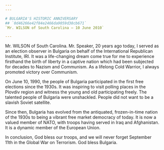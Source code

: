 ```yaml
---
---

# BULGARIA'S HISTORIC ANNIVERSARY
## `0d46266e42f84e2466da9059d38cb671`
`Mr. WILSON of South Carolina — 10 June 2010`

---
```



Mr. WILSON of South Carolina. Mr. Speaker, 20 years ago today, I 
served as an election observer in Bulgaria on behalf of the 
International Republican Institute, IRI. It was a life-changing dream 
come true for me to experience firsthand the birth of liberty in a 
captive nation which had been subjected for decades to Nazism and 
Communism. As a lifelong Cold Warrior, I always promoted victory over 
Communism.

On June 10, 1990, the people of Bulgaria participated in the first 
free elections since the 1930s. It was inspiring to visit polling 
places in the Plovdiv region and witness the young and old 
participating freely. The talented people of Bulgaria were unshackled. 
People did not want to be a slavish Soviet satellite.

Since then, Bulgaria has evolved from the antiquated, frozen-in-time 
nation of the 1930s to being a vibrant free market democracy of today. 
It is now a valued member of NATO, with troops having served in Iraq 
and Afghanistan. It is a dynamic member of the European Union.

In conclusion, God bless our troops, and we will never forget 
September 11th in the Global War on Terrorism. God bless Bulgaria.
